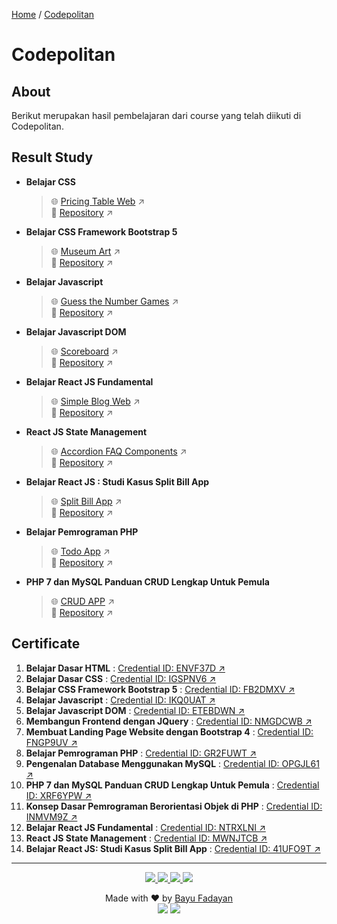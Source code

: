 [Home](https://bayufadayan.github.io/coursework-archive/) / [Codepolitan](https://bayufadayan.github.io/coursework-archive/codepolitan)

# Codepolitan
## About

Berikut merupakan hasil pembelajaran dari course yang telah diikuti di Codepolitan.

## Result Study

- **Belajar CSS**
  > 🌐 [Pricing Table Web](https://bayufadayan.github.io/coursework-archive/codepolitan/belajar-css/) ↗  
  > 📂 [Repository](https://github.com/bayufadayan/coursework-archive/tree/main/codepolitan/belajar-css) ↗

- **Belajar CSS Framework Bootstrap 5**
  > 🌐 [Museum Art](https://bayufadayan.github.io/coursework-archive/codepolitan/belajar-css-framework-bootstrap-5/) ↗  
  > 📂 [Repository](https://github.com/bayufadayan/coursework-archive/tree/main/codepolitan/belajar-css-framework-bootstrap-5) ↗

- **Belajar Javascript**
  > 🌐 [Guess the Number Games](https://bayufadayan.github.io/coursework-archive/codepolitan/belajar-javascript) ↗  
  > 📂 [Repository](https://github.com/bayufadayan/coursework-archive/tree/main/codepolitan/belajar-javascript) ↗

- **Belajar Javascript DOM**
  > 🌐 [Scoreboard](https://bayufadayan.github.io/coursework-archive/codepolitan/belajar-javascript-dom) ↗  
  > 📂 [Repository](https://github.com/bayufadayan/coursework-archive/tree/main/codepolitan/belajar-javascript-dom) ↗

- **Belajar React JS Fundamental**
  > 🌐 [Simple Blog Web](https://react-simple-blog-six.vercel.app/) ↗  
  > 📂 [Repository](https://github.com/bayufadayan/coursework-archive/tree/main/codepolitan/belajar-react-js-fundamental) ↗

- **React JS State Management**
  > 🌐 [Accordion FAQ Components](https://react-faq-components.vercel.app/) ↗  
  > 📂 [Repository](https://github.com/bayufadayan/coursework-archive/tree/main/codepolitan/react-js-state-management) ↗

- **Belajar React JS : Studi Kasus Split Bill App**
  > 🌐 [Split Bill App](https://react-split-bill-app.vercel.app/) ↗  
  > 📂 [Repository](https://github.com/bayufadayan/coursework-archive/tree/main/codepolitan/belajar-react-js-dengan-membuat-aplikasi-split-bill) ↗

- **Belajar Pemrograman PHP**
  > 🌐 [Todo App](https://php-todo-app-phi.vercel.app/) ↗  
  > 📂 [Repository](https://github.com/bayufadayan/coursework-archive/tree/main/codepolitan/belajar-pemrograman-php) ↗

- **PHP 7 dan MySQL Panduan CRUD Lengkap Untuk Pemula**
  > 🌐 [CRUD APP](https://php-crud.bayufadayan.my.id/) ↗  
  > 📂 [Repository](https://github.com/bayufadayan/coursework-archive/tree/main/codepolitan/php7-dan-mysql-panduan-crud-lengkap-untuk-pemula) ↗


## Certificate
1. **Belajar Dasar HTML** : [Credential ID: ENVF37D ↗](https://codepolitan.com/c/ENVF37D)
2. **Belajar Dasar CSS** : [Credential ID: IGSPNV6 ↗](https://codepolitan.com/c/IGSPNV6)
3. **Belajar CSS Framework Bootstrap 5** : [Credential ID: FB2DMXV ↗](https://codepolitan.com/c/FB2DMXV)
4. **Belajar Javascript** : [Credential ID: IKQ0UAT ↗](https://codepolitan.com/c/IKQ0UAT)
5. **Belajar Javascript DOM** : [Credential ID: ETEBDWN ↗](https://codepolitan.com/c/ETEBDWN)
6. **Membangun Frontend dengan JQuery** : [Credential ID: NMGDCWB ↗](https://codepolitan.com/c/NMGDCWB)
7. **Membuat Landing Page Website dengan Bootstrap 4** : [Credential ID: FNGP9UV ↗](https://codepolitan.com/c/FNGP9UV)
8. **Belajar Pemrograman PHP** : [Credential ID: GR2FUWT ↗](https://codepolitan.com/c/GR2FUWT)
9. **Pengenalan Database Menggunakan MySQL** : [Credential ID: OPGJL61 ↗](https://codepolitan.com/c/OPGJL61)
10. **PHP 7 dan MySQL Panduan CRUD Lengkap Untuk Pemula** : [Credential ID: XRF6YPW ↗](https://codepolitan.com/c/XRF6YPW)
11. **Konsep Dasar Pemrograman Berorientasi Objek di PHP** : [Credential ID: INMVM9Z ↗](https://codepolitan.com/c/INMVM9Z)
12. **Belajar React JS Fundamental** : [Credential ID: NTRXLNI ↗](https://codepolitan.com/c/NTRXLNI)
13. **React JS State Management** : [Credential ID: MWNJTCB ↗](https://codepolitan.com/c/MWNJTCB)
14. **Belajar React JS: Studi Kasus Split Bill App** : [Credential ID: 41UFO9T ↗](https://codepolitan.com/c/41UFO9T)


---

<p align="center">
</p>
<p align="center">
    <a href="https://github.com/bayufadayan">
        <img src="https://img.shields.io/badge/GitHub-181717?style=for-the-badge&logo=github&logoColor=white"/>
    </a>
    <a href="https://www.linkedin.com/in/muhamad-bayu-fadayan/">
        <img src="https://img.shields.io/badge/LinkedIn-0A66C2?style=for-the-badge&logo=linkedin&logoColor=white"/>
    </a>
    <a href="https://bayufadayan.my.id/">
        <img src="https://img.shields.io/badge/Portfolio-000000?style=for-the-badge&logo=vercel&logoColor=white"/>
    </a>
    <a href="https://drive.google.com/file/d/1fPClIxWKbeaKyArwL9cSIDmOFeT-tBt2/view?usp=drive_link">
        <img src="https://img.shields.io/badge/CURICULUM VITAE-4285F4?style=for-the-badge&logo=googledrive&logoColor=white"/>
    </a>
</p>

<p align="center">
  Made with ❤️ by <a href="https://github.com/bayufadayan">Bayu Fadayan</a><br/>
  <img src="https://img.shields.io/badge/Year-2025-blue?style=flat-square"/> 
  <img src="https://img.shields.io/badge/Role-Frontend%20Engineer-green?style=flat-square"/><br/><br/>
</p>

